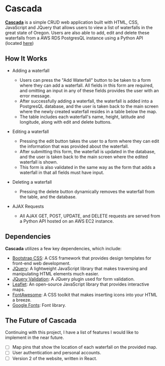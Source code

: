 # Cascada

**[Cascada](http://project-cascada.herokuapp.com/)** is a simple CRUD web application built with HTML, CSS, JavaScript and JQuery that allows users to view a list of waterfalls in the great state of Oregon. Users are also able to add, edit and delete these waterfalls from a AWS RDS PostgresQL instance using a Python API (located [here](https://github.com/phelanjo/cascada-server))

## How It Works
* Adding a waterfall 
  * Users can press the "Add Waterfall" button to be taken to a form where they can add a waterfall. All fields in this form are required, and omitting an input in any of these fields provides the user with an error message. 
  * After successfully adding a waterfall, the waterfall is added into a PostgresQL database, and the user is taken back to the main screen where the newly created waterfall resides in a table below the map. 
  * The table includes each waterfall's name, height, latitude and longitude, along with edit and delete buttons. 
  
* Editing a waterfall
  * Pressing the edit button takes the user to a form where they can edit the information that was provided about the waterfall.
  * After submitting this form, the waterfall is updated in the database, and the user is taken back to the main screen where the edited waterfall is shown. 
  * This form is also validated in the same way as the form that adds a waterfall in that all fields must have input. 
  
* Deleting a waterfall
  * Pressing the delete button dynamically removes the waterfall from the table, and the database.
  
* AJAX Requests
  * All AJAX GET, POST, UPDATE, and DELETE requests are served from a Python API hosted on an AWS EC2 instance.

## Dependencies
**Cascada** utilizes a few key dependencies, which include:
* [Bootstrap CSS](https://getbootstrap.com/docs/4.5/getting-started/download/): A CSS framework that provides design templates for front-end web development.
* [JQuery](https://jquery.com/download/): A lightweight JavaScript library that makes traversing and manipulating HTML elements much easier.
* [JQuery Validation](https://jqueryvalidation.org/): A JQuery plugin used for form validation.
* [Leaflet](https://leafletjs.com/download.html): An open-source JavaScript library that provides interactive maps.
* [FontAwesome](https://fontawesome.com/): A CSS toolkit that makes inserting icons into your HTML a breeze.
* [Google Fonts](https://fonts.google.com): Font library.

## The Future of Cascada
Continuing with this project, I have a list of features I would like to implement in the near future.
- [ ] Map pins that show the location of each waterfall on the provided map.
- [ ] User authentication and personal accounts.
- [ ] Version 2 of the website, written in React.
